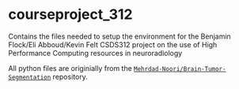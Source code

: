 # courseproject_312

Contains the files needed to setup the environment for the Benjamin Flock/Eli Abboud/Kevin Felt CSDS312 project on the use of High Performance Computing resources in neuroradiology


All python files are originially from the [`Mehrdad-Noori/Brain-Tumor-Segmentation`](https://github.com/Mehrdad-Noori/Brain-Tumor-Segmentation) repository.
